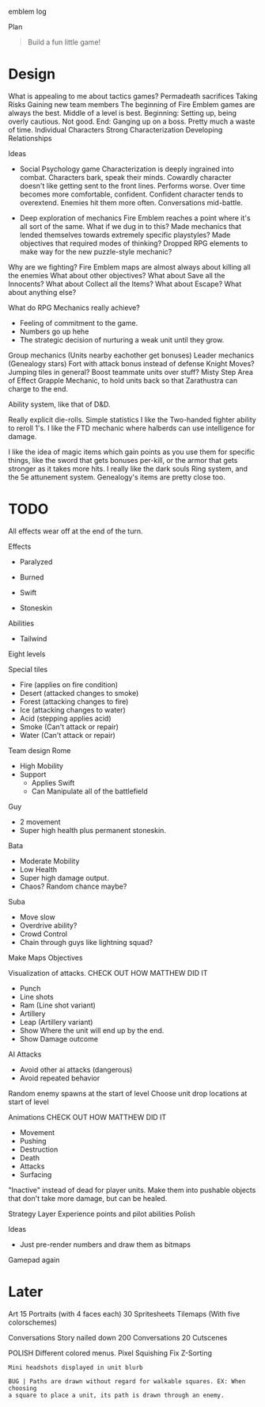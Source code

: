 
emblem
log

Plan
> Build a fun little game!

# Design
What is appealing to me about tactics games?
    Permadeath sacrifices
    Taking Risks
    Gaining new team members
    The beginning of Fire Emblem games are always the best.
    Middle of a level is best.
        Beginning: Setting up, being overly cautious. Not good.
        End: Ganging up on a boss. Pretty much a waste of time.
    Individual Characters
        Strong Characterization
        Developing Relationships
 
Ideas
* Social Psychology game
    Characterization is deeply ingrained into combat.
        Characters bark, speak their minds.
            Cowardly character doesn't like getting sent to the front lines.
                Performs worse.
                Over time becomes more comfortable, confident.
            Confident character tends to overextend.
                Enemies hit them more often.
        Conversations mid-battle.

* Deep exploration of mechanics
    Fire Emblem reaches a point where it's all sort of the same.
    What if we dug in to this?
        Made mechanics that lended themselves towards extremely specific playstyles?
        Made objectives that required modes of thinking?
        Dropped RPG elements to make way for the new puzzle-style mechanic?

Why are we fighting?
Fire Emblem maps are almost always about killing all the enemies
What about other objectives?
What about Save all the Innocents?
What about Collect all the Items?
What about Escape?
What about anything else?

What do RPG Mechanics really achieve?
* Feeling of commitment to the game.
* Numbers go up hehe
* The strategic decision of nurturing a weak unit until they grow.

Group mechanics (Units nearby eachother get bonuses)
Leader mechanics (Genealogy stars)
Fort with attack bonus instead of defense
Knight Moves?
Jumping tiles in general?
Boost teammate units over stuff?
Misty Step
Area of Effect
Grapple Mechanic, to hold units back so that Zarathustra can charge to the end.

Ability system, like that of D&D.

Really explicit die-rolls.
Simple statistics
I like the Two-handed fighter ability to reroll 1's.
I like the FTD mechanic where halberds can use intelligence for damage.

I like the idea of magic items which gain points as you use them for specific
things, like the sword that gets bonuses per-kill, or the armor that gets
stronger as it takes more hits.
I really like the dark souls Ring system, and the 5e attunement system.
Genealogy's items are pretty close too.

# TODO
All effects wear off at the end of the turn.

Effects
* Paralyzed
* Burned

* Swift
* Stoneskin

Abilities
* Tailwind


Eight levels

Special tiles
* Fire (applies on fire condition)
* Desert (attacked changes to smoke)
* Forest (attacking changes to fire)
* Ice (attacking changes to water)
* Acid (stepping applies acid)
* Smoke (Can't attack or repair)
* Water (Can't attack or repair)

Team design
Rome
* High Mobility
* Support
  * Applies Swift
  * Can Manipulate all of the battlefield

Guy
* 2 movement
* Super high health plus permanent stoneskin.

Bata
* Moderate Mobility
* Low Health
* Super high damage output.
* Chaos? Random chance maybe?

Suba
* Move slow
* Overdrive ability?
* Crowd Control
* Chain through guys like lightning squad?

Make Maps
Objectives


Visualization of attacks.
CHECK OUT HOW MATTHEW DID IT
* Punch
* Line shots
* Ram (Line shot variant)
* Artillery
* Leap (Artillery variant)
* Show Where the unit will end up by the end.
* Show Damage outcome


AI Attacks
* Avoid other ai attacks (dangerous)
* Avoid repeated behavior

Random enemy spawns at the start of level
Choose unit drop locations at start of level


Animations
CHECK OUT HOW MATTHEW DID IT
* Movement
* Pushing
* Destruction
* Death
* Attacks
* Surfacing

"Inactive" instead of dead for player units. Make them into pushable objects
that don't take more damage, but can be healed.

Strategy Layer
Experience points and pilot abilities
Polish

Ideas
* Just pre-render numbers and draw them as bitmaps

Gamepad again

# Later
Art
15 Portraits (with 4 faces each) 
30 Spritesheets
Tilemaps (With five colorschemes) 

Conversations
    Story nailed down
    200 Conversations
    20 Cutscenes

POLISH
    Different colored menus.
    Pixel Squishing Fix
    Z-Sorting

    Mini headshots displayed in unit blurb 

    BUG | Paths are drawn without regard for walkable squares. EX: When choosing
    a square to place a unit, its path is drawn through an enemy.

